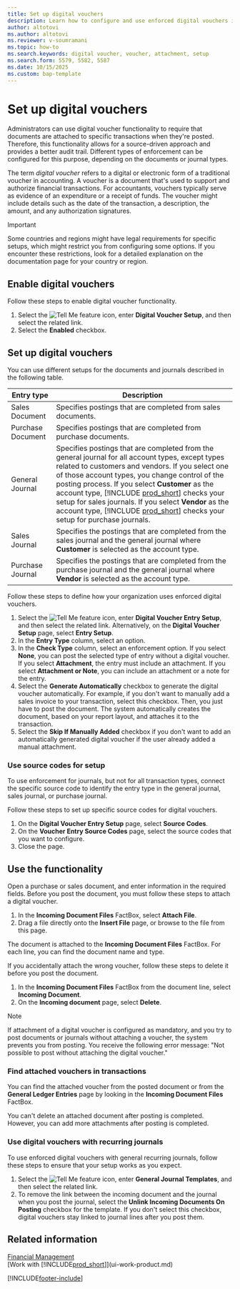 ```yaml
---
title: Set up digital vouchers
description: Learn how to configure and use enforced digital vouchers in Microsoft Dynamics 365 Business Central to ensure documents are attached to transactions for better compliance and audit trails.
author: altotovi
ms.author: altotovi
ms.reviewer: v-soumramani
ms.topic: how-to
ms.search.keywords: digital voucher, voucher, attachment, setup
ms.search.form: 5579, 5582, 5587
ms.date: 10/15/2025
ms.custom: bap-template
---
```


# Set up digital vouchers

Administrators can use digital voucher functionality to require that documents are attached to specific transactions when they're posted. Therefore, this functionality allows for a source-driven approach and provides a better audit trail. Different types of enforcement can be configured for this purpose, depending on the documents or journal types.

The term *digital voucher* refers to a digital or electronic form of a traditional voucher in accounting. A voucher is a document that's used to support and authorize financial transactions. For accountants, vouchers typically serve as evidence of an expenditure or a receipt of funds. The voucher might include details such as the date of the transaction, a description, the amount, and any authorization signatures.

> [!IMPORTANT]
> Some countries and regions might have legal requirements for specific setups, which might restrict you from configuring some options. If you encounter these restrictions, look for a detailed explanation on the documentation page for your country or region.

## Enable digital vouchers

Follow these steps to enable digital voucher functionality.

1. Select the ![Tell Me feature](media/ui-search/search_small.png "Tell me what you want to do") icon, enter **Digital Voucher Setup**, and then select the related link.
2. Select the **Enabled** checkbox.

## Set up digital vouchers

You can use different setups for the documents and journals described in the following table.

| Entry type | Description |
|------------|-------------|
| Sales Document | Specifies postings that are completed from sales documents. |
| Purchase Document | Specifies postings that are completed from purchase documents. |
| General Journal | Specifies postings that are completed from the general journal for all account types, except types related to customers and vendors. If you select one of those account types, you change control of the posting process. If you select **Customer** as the account type, [!INCLUDE [prod_short](includes/prod_short.md)] checks your setup for sales journals. If you select **Vendor** as the account type, [!INCLUDE [prod_short](includes/prod_short.md)] checks your setup for purchase journals. |
| Sales Journal | Specifies the postings that are completed from the sales journal and the general journal where **Customer** is selected as the account type. |
| Purchase Journal | Specifies the postings that are completed from the purchase journal and the general journal where **Vendor** is selected as the account type. |

Follow these steps to define how your organization uses enforced digital vouchers.

1. Select the ![Tell Me feature](media/ui-search/search_small.png "Tell me what you want to do") icon, enter **Digital Voucher Entry Setup**, and then select the related link. Alternatively, on the **Digital Voucher Setup** page, select **Entry Setup**.
2. In the **Entry Type** column, select an option.
3. In the **Check Type** column, select an enforcement option. If you select **None**, you can post the selected type of entry without a digital voucher. If you select **Attachment**, the entry must include an attachment. If you select **Attachment or Note**, you can include an attachment or a note for the entry. 
4. Select the **Generate Automatically** checkbox to generate the digital voucher automatically. For example, if you don't want to manually add a sales invoice to your transaction, select this checkbox. Then, you just have to post the document. The system automatically creates the document, based on your report layout, and attaches it to the transaction.
5. Select the **Skip If Manually Added** checkbox if you don't want to add an automatically generated digital voucher if the user already added a manual attachment.

### Use source codes for setup

To use enforcement for journals, but not for all transaction types, connect the specific source code to identify the entry type in the general journal, sales journal, or purchase journal.

Follow these steps to set up specific source codes for digital vouchers.

1. On the **Digital Voucher Entry Setup** page, select **Source Codes**.
2. On the **Voucher Entry Source Codes** page, select the source codes that you want to configure.
3. Close the page.

## Use the functionality

Open a purchase or sales document, and enter information in the required fields. Before you post the document, you must follow these steps to attach a digital voucher.

1. In the **Incoming Document Files** FactBox, select **Attach File**.
2. Drag a file directly onto the **Insert File** page, or browse to the file from this page.

The document is attached to the **Incoming Document Files** FactBox. For each line, you can find the document name and type.

If you accidentally attach the wrong voucher, follow these steps to delete it before you post the document.

1. In the **Incoming Document Files** FactBox from the document line, select **Incoming Document**.
2. On the **Incoming document** page, select **Delete**.

> [!NOTE]
> If attachment of a digital voucher is configured as mandatory, and you try to post documents or journals without attaching a voucher, the system prevents you from posting. You receive the following error message: "Not possible to post without attaching the digital voucher."

### Find attached vouchers in transactions

You can find the attached voucher from the posted document or from the **General Ledger Entries** page by looking in the **Incoming Document Files** FactBox.

You can't delete an attached document after posting is completed. However, you can add more attachments after posting is completed.

### Use digital vouchers with recurring journals

To use enforced digital vouchers with general recurring journals, follow these steps to ensure that your setup works as you expect.

1. Select the ![Tell Me feature](media/ui-search/search_small.png "Tell me what you want to do") icon, enter **General Journal Templates**, and then select the related link.  
2. To remove the link between the incoming document and the journal when you post the journal, select the **Unlink Incoming Documents On Posting** checkbox for the template. If you don't select this checkbox, digital vouchers stay linked to journal lines after you post them.

## Related information

[Financial Management](finance.md)  
[Work with [!INCLUDE[prod_short](includes/prod_short.md)]](ui-work-product.md)  

[!INCLUDE[footer-include](includes/footer-banner.md)]
